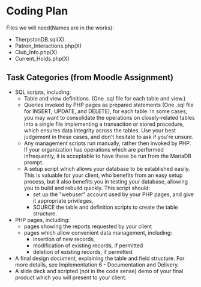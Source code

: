 # Coding Plan
Files we will need(Names are in the works):
- TherpstonDB.sql(X)
- Patron_Interactions.php(X)
- Club_Info.php(X)
- Current_Holds.php(X)

## Task Categories (from Moodle Assignment)
- SQL scripts, including:
    - Table and view definitions. (One .sql file for each table and view.)
    - Queries invoked by PHP pages as prepared statements (One .sql file for INSERT, UPDATE, and DELETE), for each table. In some cases, you may want to consolidate the operations on closely-related tables into a single file implementing a transaction or stored procedure, which ensures data integrity across the tables. Use your best judgement in these cases, and don't hesitate to ask if you're unsure.
    - Any management scripts run manually, rather then invoked by PHP. If your organization has operations which are performed infrequently, it is acceptable to have these be run from the MariaDB prompt.
    - A setup script which allows your database to be established easily. This is valuable for your client, who benefits from an easy setup process, but it also benefits you in testing your database, allowing you to build and rebuild quickly. This script should:
        - set up the "webuser" account used by your PHP pages, and give it appropriate privileges,
        - SOURCE the table and definition scripts to create the table structure.
- PHP pages, including:
    - pages showing the reports requested by your client
    - pages which allow convenient data management, including:
        - insertion of new records,
        - modification of existing records, if permitted
        - deletion of existing records, if permitted.
- A final design document, explaining the table and field structure. For more details, see Implementation 6 - Documentation and Delivery.
- A slide deck and scripted (not in the code sense) demo of your final product which you will present to your client.

